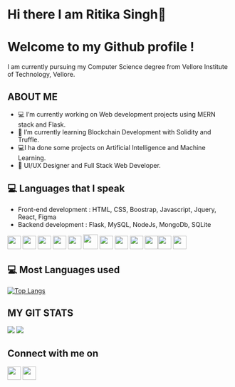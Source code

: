 # Hi there I am Ritika Singh👋
# Welcome to my Github profile !
 I am currently pursuing my Computer Science degree from Vellore Institute of Technology, Vellore.

## ABOUT ME
- :computer:  I’m currently working on Web development projects using MERN stack and Flask.
- :robot: I’m currently learning Blockchain Development with Solidity and Truffle.
- :computer:I ha done some projects on Artificial Intelligence and Machine Learning.
- 👯 UI/UX Designer and Full Stack Web Developer.

## :computer: Languages that I speak
* Front-end development :  HTML, CSS, Boostrap, Javascript, Jquery, React, Figma
* Backend development : Flask, MySQL, NodeJs, MongoDb, SQLite


 <img src = 'https://image.flaticon.com/icons/svg/1822/1822899.svg' height='30'/> <img src = 'https://banner2.cleanpng.com/20180604/pol/kisspng-react-javascript-angularjs-ionic-atom-5b154be6709500.6532453515281223424611.jpg' height='30'/> <img src = 'https://image.flaticon.com/icons/svg/919/919827.svg' width='30'/> <img src = 'https://github.com/MarikIshtar007/MarikIshtar007/blob/master/images/css.svg' width='30'/> <img src = 'https://github.com/MarikIshtar007/MarikIshtar007/blob/master/images/js.svg' width='30'/> <img src = 'https://github.com/MarikIshtar007/MarikIshtar007/blob/master/images/bootstrap.svg' width='33'/>  <img src = 'https://github.com/MarikIshtar007/MarikIshtar007/blob/master/images/flask.png' width='30'/>  <img src = 'https://github.com/MarikIshtar007/MarikIshtar007/blob/master/images/c-original.svg' width='30'/> <img src = 'https://github.com/MarikIshtar007/MarikIshtar007/blob/master/images/cpp.svg' width='30'/> <img src = 'https://upload.wikimedia.org/wikipedia/commons/thumb/9/98/Solidity_logo.svg/1200px-Solidity_logo.svg.png' width='30'/><img src = 'https://external-content.duckduckgo.com/iu/?u=https%3A%2F%2Ftse3.mm.bing.net%2Fth%3Fid%3DOIP.RQ8rlvfppN1r1CA-mufW0QHaHa%26pid%3DApi&f=1' width='30'/> <img src = 'https://github.com/MarikIshtar007/MarikIshtar007/blob/master/images/sql.svg' width='30'/>

## :computer: Most Languages used
[![Top Langs](https://github-readme-stats.vercel.app/api/top-langs/?username=ritikaxx&layout=compact)](https://github.com/ritikaxx/github-readme-stats)

## MY GIT STATS
<img src="https://github-readme-stats.vercel.app/api?username=ritikaxx&&show_icons=true&count_private=true&theme=radical"/>

<img src="https://github-readme-streak-stats.herokuapp.com/?user=ritikaxx&theme=radical"/>

## Connect with me on
<img src="https://i.pinimg.com/736x/c8/95/2d/c8952d6e421a83d298a219edee783167.jpg" href="https://www.instagram.com/ritikaxx/" width='30' height='30'>  <img src="https://upload.wikimedia.org/wikipedia/commons/thumb/e/e9/Linkedin_icon.svg/1024px-Linkedin_icon.svg.png" href="https://www.linkedin.com/in/ritika-singh-3131a01b4/" width='30' height='30' >
